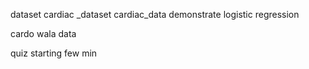 dataset cardiac _dataset
cardiac_data demonstrate logistic regression

cardo wala data

quiz starting few min
